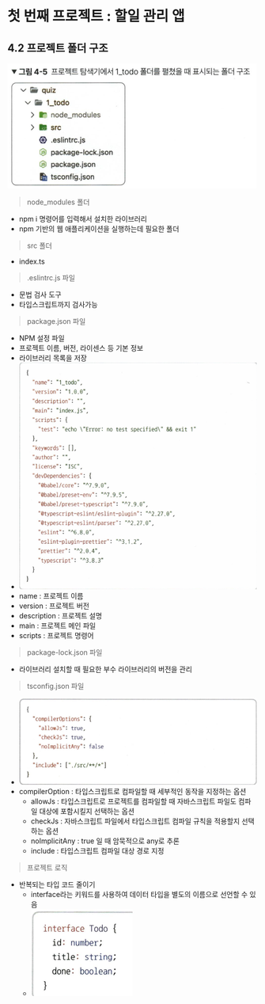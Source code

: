 # 첫 번째 프로젝트 : 할일 관리 앱

## 4.2 프로젝트 폴더 구조

![alt text](image.png)

> node_modules 폴더

- npm i 명령어를 입력해서 설치한 라이브러리
- npm 기반의 웹 애플리케이션을 실행하는데 필요한 폴더

> src 폴더

- index.ts

> .eslintrc.js 파일

- 문법 검사 도구
- 타입스크립트까지 검사가능

> package.json 파일

- NPM 설정 파일
- 프로젝트 이름, 버전, 라이센스 등 기본 정보
- 라이브러리 목록을 저장
- ![alt text](image-1.png)
- name : 프로젝트 이름
- version : 프로젝트 버전
- description : 프로젝트 설명
- main : 프로젝트 메인 파일
- scripts : 프로젝트 명령어

> package-lock.json 파일

- 라이브러리 설치할 때 필요한 부수 라이브러리의 버전을 관리

> tsconfig.json 파일

- ![alt text](image-2.png)
- compilerOption : 타입스크립트로 컴파일할 때 세부적인 동작을 지정하는 옵션
  - allowJs : 타입스크립트로 프로젝트를 컴파일할 때 자바스크립트 파일도 컴파일 대상에 포함시킬지 선택하는 옵션
  - checkJs : 자바스크립트 파일에서 타입스크립트 컴파일 규칙을 적용할지 선택하는 옵션
  - noImplicitAny : true 일 때 암묵적으로 any로 추론
  - include : 타입스크립트 컴파일 대상 경로 지정

> 프로젝트 로직

- 반복되는 타입 코드 줄이기
  - interface라는 키워드를 사용하여 데이터 타입을 별도의 이름으로 선언할 수 있음
  - ![alt text](image-3.png)
